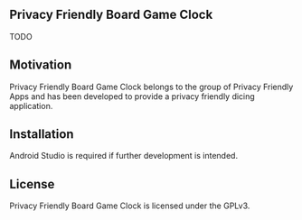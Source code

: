 ## Privacy Friendly Board Game Clock

TODO

## Motivation

Privacy Friendly Board Game Clock belongs to the group of Privacy Friendly Apps and has been developed to provide a privacy friendly dicing application.

## Installation

Android Studio is required if further development is intended. 

## License

Privacy Friendly Board Game Clock is licensed under the GPLv3.
